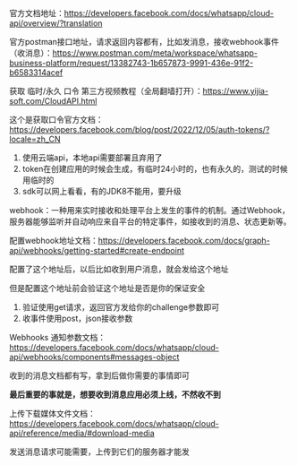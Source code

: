 官方文档地址：https://developers.facebook.com/docs/whatsapp/cloud-api/overview/?translation

官方postman接口地址，请求返回内容都有，比如发消息，接收webhook事件（收消息）：https://www.postman.com/meta/workspace/whatsapp-business-platform/request/13382743-1b657873-9991-436e-91f2-b6583314acef

获取 临时/永久 口令 第三方视频教程（全局翻墙打开）：https://www.yijia-soft.com/CloudAPI.html

这个是获取口令官方文档：https://developers.facebook.com/blog/post/2022/12/05/auth-tokens/?locale=zh_CN

1. 使用云端api，本地api需要部署且弃用了
2. token在创建应用的时候会生成，有临时24小时的，也有永久的，测试的时候用临时的
3. sdk可以网上看看，有的JDK8不能用，要升级

webhook：一种用来实时接收和处理平台上发生的事件的机制。通过Webhook，服务器能够监听并自动响应来自平台的特定事件，如接收到的消息、状态更新等。



配置webhook地址文档：https://developers.facebook.com/docs/graph-api/webhooks/getting-started#create-endpoint

配置了这个地址后，以后比如收到用户消息，就会发给这个地址

但是配置这个地址前会验证这个地址是否是你的保证安全

1. 验证使用get请求，返回官方发给你的challenge参数即可
2. 收事件使用post，json接收参数

Webhooks 通知参数文档：https://developers.facebook.com/docs/whatsapp/cloud-api/webhooks/components#messages-object

收到的消息文档都有写，拿到后做你需要的事情即可

**最后重要的事就是，想要收到消息应用必须上线，不然收不到**



上传下载媒体文件文档：https://developers.facebook.com/docs/whatsapp/cloud-api/reference/media/#download-media

发送消息请求可能需要，上传到它们的服务器才能发